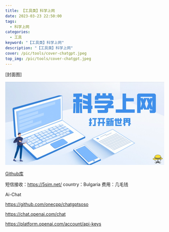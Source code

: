 ```yaml
---
title: 【工具类】科学上网
date: 2023-03-23 22:50:00
tags: 
  - 科学上网
categories: 
  - 工具
keyword: "【工具类】科学上网"
description: "【工具类】科学上网"
cover: /pic/tools/cover-chatgpt.jpeg
top_img: /pic/tools/cover-chatgpt.jpeg
---
```


[封面图]

![封面图](../pic/tools/cover-chatgpt.jpeg)

[Github库](https://github.com/bannedbook/fanqiang)

短信接收：https://5sim.net/
country：Bulgaria
费用：几毛钱

Ai-Chat

https://github.com/onecpp/chatgptsoso

https://chat.openai.com/chat

https://platform.openai.com/account/api-keys
